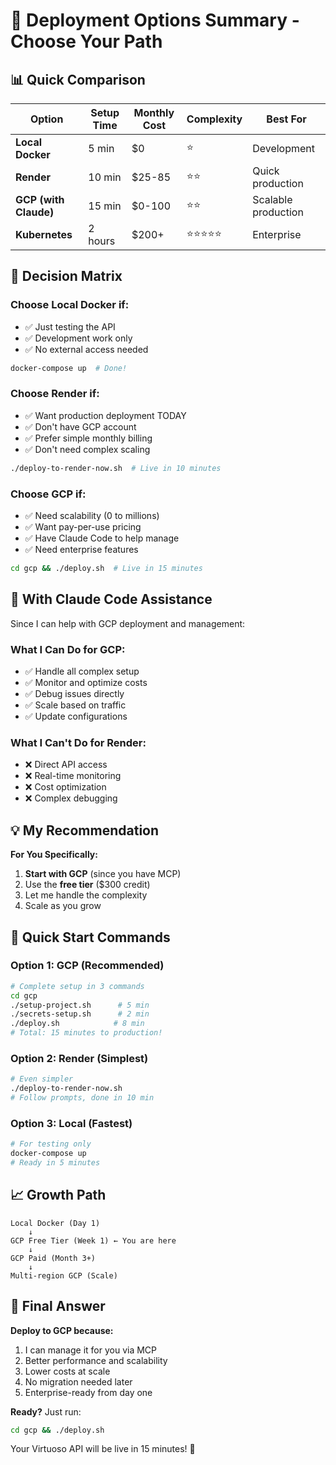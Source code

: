 # 🚀 Deployment Options Summary - Choose Your Path

## 📊 Quick Comparison

| Option                | Setup Time | Monthly Cost | Complexity | Best For            |
| --------------------- | ---------- | ------------ | ---------- | ------------------- |
| **Local Docker**      | 5 min      | $0           | ⭐         | Development         |
| **Render**            | 10 min     | $25-85       | ⭐⭐       | Quick production    |
| **GCP (with Claude)** | 15 min     | $0-100       | ⭐⭐       | Scalable production |
| **Kubernetes**        | 2 hours    | $200+        | ⭐⭐⭐⭐⭐ | Enterprise          |

## 🎯 Decision Matrix

### Choose **Local Docker** if:

- ✅ Just testing the API
- ✅ Development work only
- ✅ No external access needed

```bash
docker-compose up  # Done!
```

### Choose **Render** if:

- ✅ Want production deployment TODAY
- ✅ Don't have GCP account
- ✅ Prefer simple monthly billing
- ✅ Don't need complex scaling

```bash
./deploy-to-render-now.sh  # Live in 10 minutes
```

### Choose **GCP** if:

- ✅ Need scalability (0 to millions)
- ✅ Want pay-per-use pricing
- ✅ Have Claude Code to help manage
- ✅ Need enterprise features

```bash
cd gcp && ./deploy.sh  # Live in 15 minutes
```

## 🤖 With Claude Code Assistance

Since I can help with GCP deployment and management:

### What I Can Do for GCP:

- ✅ Handle all complex setup
- ✅ Monitor and optimize costs
- ✅ Debug issues directly
- ✅ Scale based on traffic
- ✅ Update configurations

### What I Can't Do for Render:

- ❌ Direct API access
- ❌ Real-time monitoring
- ❌ Cost optimization
- ❌ Complex debugging

## 💡 My Recommendation

**For You Specifically:**

1. **Start with GCP** (since you have MCP)
2. Use the **free tier** ($300 credit)
3. Let me handle the complexity
4. Scale as you grow

## 🚀 Quick Start Commands

### Option 1: GCP (Recommended)

```bash
# Complete setup in 3 commands
cd gcp
./setup-project.sh      # 5 min
./secrets-setup.sh      # 2 min
./deploy.sh            # 8 min
# Total: 15 minutes to production!
```

### Option 2: Render (Simplest)

```bash
# Even simpler
./deploy-to-render-now.sh
# Follow prompts, done in 10 min
```

### Option 3: Local (Fastest)

```bash
# For testing only
docker-compose up
# Ready in 5 minutes
```

## 📈 Growth Path

```
Local Docker (Day 1)
    ↓
GCP Free Tier (Week 1) ← You are here
    ↓
GCP Paid (Month 3+)
    ↓
Multi-region GCP (Scale)
```

## 🎯 Final Answer

**Deploy to GCP because:**

1. I can manage it for you via MCP
2. Better performance and scalability
3. Lower costs at scale
4. No migration needed later
5. Enterprise-ready from day one

**Ready?** Just run:

```bash
cd gcp && ./deploy.sh
```

Your Virtuoso API will be live in 15 minutes! 🚀
